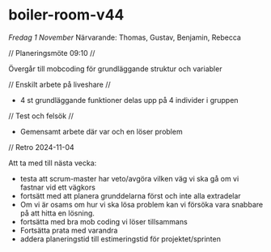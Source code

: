 # boiler-room-v44

_Fredag 1 November_
Närvarande: Thomas, Gustav, Benjamin, Rebecca

// Planeringsmöte 09:10 //

Övergår till mobcoding för grundläggande struktur och variabler


// Enskilt arbete på liveshare //
- 4 st grundläggande funktioner delas upp på 4 individer i gruppen


// Test och felsök //
- Gemensamt arbete där var och en löser problem



// Retro 2024-11-04

Att ta med till nästa vecka:
- testa att scrum-master har veto/avgöra vilken väg vi ska gå om vi fastnar vid ett vägkors  
- fortsätt med att planera grunddelarna först och inte alla extradelar  
- Om vi är osams om hur vi ska lösa problem kan vi försöka vara snabbare på att hitta en lösning.  
- fortsätta med bra mob coding vi löser tillsammans  
- Fortsätta prata med varandra  
- addera planeringstid till estimeringstid för projektet/sprinten  